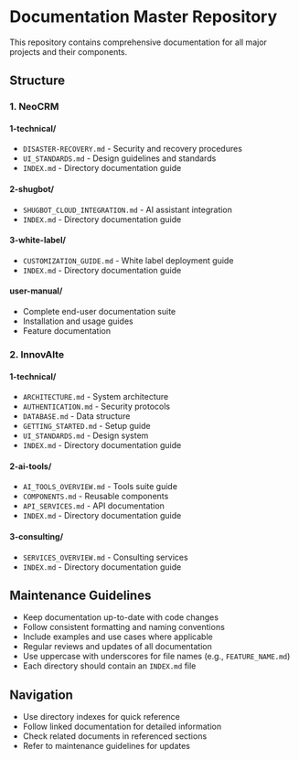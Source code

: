 # Documentation Master Repository

This repository contains comprehensive documentation for all major projects and their components.

## Structure

### 1. NeoCRM
#### 1-technical/
- `DISASTER-RECOVERY.md` - Security and recovery procedures
- `UI_STANDARDS.md` - Design guidelines and standards
- `INDEX.md` - Directory documentation guide

#### 2-shugbot/
- `SHUGBOT_CLOUD_INTEGRATION.md` - AI assistant integration
- `INDEX.md` - Directory documentation guide

#### 3-white-label/
- `CUSTOMIZATION_GUIDE.md` - White label deployment guide
- `INDEX.md` - Directory documentation guide

#### user-manual/
- Complete end-user documentation suite
- Installation and usage guides
- Feature documentation

### 2. InnovAIte
#### 1-technical/
- `ARCHITECTURE.md` - System architecture
- `AUTHENTICATION.md` - Security protocols
- `DATABASE.md` - Data structure
- `GETTING_STARTED.md` - Setup guide
- `UI_STANDARDS.md` - Design system
- `INDEX.md` - Directory documentation guide

#### 2-ai-tools/
- `AI_TOOLS_OVERVIEW.md` - Tools suite guide
- `COMPONENTS.md` - Reusable components
- `API_SERVICES.md` - API documentation
- `INDEX.md` - Directory documentation guide

#### 3-consulting/
- `SERVICES_OVERVIEW.md` - Consulting services
- `INDEX.md` - Directory documentation guide

## Maintenance Guidelines
- Keep documentation up-to-date with code changes
- Follow consistent formatting and naming conventions
- Include examples and use cases where applicable
- Regular reviews and updates of all documentation
- Use uppercase with underscores for file names (e.g., `FEATURE_NAME.md`)
- Each directory should contain an `INDEX.md` file

## Navigation
- Use directory indexes for quick reference
- Follow linked documentation for detailed information
- Check related documents in referenced sections
- Refer to maintenance guidelines for updates 